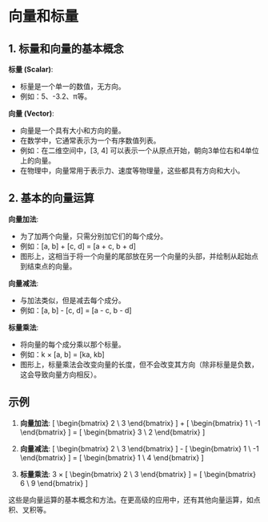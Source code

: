 # 向量和标量

## 1. 标量和向量的基本概念

**标量 (Scalar)**:

- 标量是一个单一的数值，无方向。
- 例如：5、-3.2、π等。

**向量 (Vector)**:

- 向量是一个具有大小和方向的量。
- 在数学中，它通常表示为一个有序数值列表。
- 例如：在二维空间中，\[3, 4\] 可以表示一个从原点开始，朝向3单位右和4单位上的向量。
- 在物理中，向量常用于表示力、速度等物理量，这些都具有方向和大小。

## 2. 基本的向量运算

**向量加法**:

- 为了加两个向量，只需分别加它们的每个成分。
- 例如：\[a, b\] + \[c, d\] = \[a + c, b + d\]
- 图形上，这相当于将一个向量的尾部放在另一个向量的头部，并绘制从起始点到结束点的向量。

**向量减法**:

- 与加法类似，但是减去每个成分。
- 例如：\[a, b\] - \[c, d\] = \[a - c, b - d\]

**标量乘法**:

- 将向量的每个成分乘以那个标量。
- 例如：k × \[a, b\] = \[ka, kb\]
- 图形上，标量乘法会改变向量的长度，但不会改变其方向（除非标量是负数，这会导致向量方向相反）。

## 示例

1. **向量加法**:
\[ \begin{bmatrix} 2 \\ 3 \end{bmatrix} \] +
\[ \begin{bmatrix} 1 \\ -1 \end{bmatrix} \] =
\[ \begin{bmatrix} 3 \\ 2 \end{bmatrix} \]

2. **向量减法**:
\[ \begin{bmatrix} 2 \\ 3 \end{bmatrix} \] -
\[ \begin{bmatrix} 1 \\ -1 \end{bmatrix} \] =
\[ \begin{bmatrix} 1 \\ 4 \end{bmatrix} \]

3. **标量乘法**:
3 × \[ \begin{bmatrix} 2 \\ 3 \end{bmatrix} \] =
\[ \begin{bmatrix} 6 \\ 9 \end{bmatrix} \]

这些是向量运算的基本概念和方法。在更高级的应用中，还有其他向量运算，如点积、叉积等。
